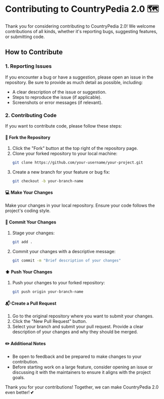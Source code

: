 # Contributing to CountryPedia 2.0 🗺

Thank you for considering contributing to CountryPedia 2.0! We welcome contributions of all kinds, whether it's reporting bugs, suggesting features, or submitting code.

## How to Contribute

### 1. Reporting Issues
If you encounter a bug or have a suggestion, please open an issue in the repository. Be sure to provide as much detail as possible, including:
- A clear description of the issue or suggestion.
- Steps to reproduce the issue (if applicable).
- Screenshots or error messages (if relevant).

### 2. Contributing Code
If you want to contribute code, please follow these steps:

#### 🍴 Fork the Repository
1. Click the "Fork" button at the top right of the repository page.
2. Clone your forked repository to your local machine:
   ```bash
   git clone https://github.com/your-username/your-project.git
3. Create a new branch for your feature or bug fix:
    ```bash
   git checkout -b your-branch-name

#### 💻 Make Your Changes
Make your changes in your local repository. Ensure your code follows the project's coding style.

#### 💌 Commit Your Changes
1. Stage your changes:
   ```bash
   git add .
2. Commit your changes with a descriptive message:
   ```bash
   git commit -m "Brief description of your changes"

#### ⬆️ Push Your Changes
1. Push your changes to your forked repository:
   ```bash
   git push origin your-branch-name

#### 📬 Create a Pull Request
1. Go to the original repository where you want to submit your changes.
2. Click the "New Pull Request" button.
3. Select your branch and submit your pull request. Provide a clear description of your changes and why they should be merged.

#### ✏️ Additional Notes

- Be open to feedback and be prepared to make changes to your contribution.
- Before starting work on a large feature, consider opening an issue or discussing it with the maintainers to ensure it aligns with the project goals.

Thank you for your contributions! Together, we can make CountryPedia 2.0 even better! 💕
